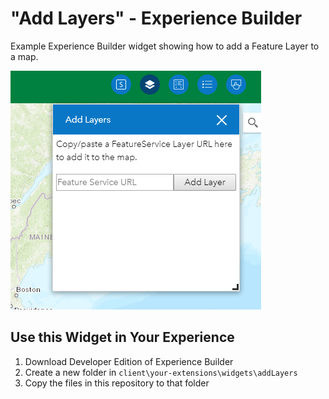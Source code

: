 # "Add Layers" - Experience Builder
Example Experience Builder widget showing how to add a Feature Layer to a map.

![Screenshot](https://github.com/gavinr/add-layers-experience-builder/raw/master/screenshot.png)

## Use this Widget in Your Experience

1. Download Developer Edition of Experience Builder
1. Create a new folder in `client\your-extensions\widgets\addLayers`
1. Copy the files in this repository to that folder
